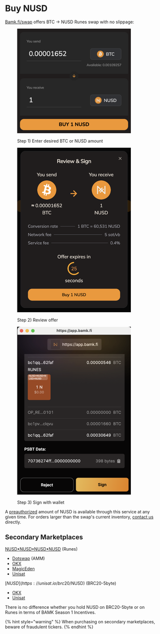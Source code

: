 # Buy NUSD

[Bamk.fi/swap](https://app.bamk.fi/swap/buy) offers BTC -> NUSD Runes swap with no slippage:

<div align="left">

<figure><img src="../.gitbook/assets/image (4).png" alt="" width="375"><figcaption><p>Step 1) Enter desired BTC or NUSD amount</p></figcaption></figure>

</div>

<div align="left">

<figure><img src="../.gitbook/assets/image (2).png" alt="" width="375"><figcaption><p>Step 2) Review offer</p></figcaption></figure>

</div>

<div align="left">

<figure><img src="../.gitbook/assets/image (3).png" alt="" width="375"><figcaption><p>Step 3) Sign with wallet</p></figcaption></figure>

</div>

A [preauthorized](../resources/issuance.md) amount of NUSD is available through this service at any given time. For orders larger than the swap's current inventory, [contact us](https://t.me/bamkfi) directly.

## Secondary Marketplaces

[NUSD•NUSD•NUSD•NUSD](https://unisat.io/runes/detail/NUSD%E2%80%A2NUSD%E2%80%A2NUSD%E2%80%A2NUSD) (Runes)

* [Dotswap](https://www.dotswap.app/swap#R\_BTC\_NUSD%E2%80%A2NUSD%E2%80%A2NUSD%E2%80%A2NUSD) (AMM)
* [OKX](https://www.okx.com/web3/marketplace/runes/token/NUSD%E2%80%A2NUSD%E2%80%A2NUSD%E2%80%A2NUSD/845005:178)
* [MagicEden](https://magiceden.io/runes/NUSD%E2%80%A2NUSD%E2%80%A2NUSD%E2%80%A2NUSD)
* [Unisat](https://unisat.io/runes/market?tick=NUSD%E2%80%A2NUSD%E2%80%A2NUSD%E2%80%A2NUSD\&tab=1)

[$NUSD](https://unisat.io/brc20/$NUSD) (BRC20-5byte)

* [OKX](https://www.okx.com/web3/marketplace/inscription/ordinals/token/%24NUSD)
* [Unisat](https://unisat.io/market/brc20?tick=%24NUSD)

There is no difference whether you hold NUSD on BRC20-5byte or on Runes in terms of BAMK Season 1 Incentives.

{% hint style="warning" %}
When purchasing on secondary marketplaces, beware of fraudulent tickers.
{% endhint %}

